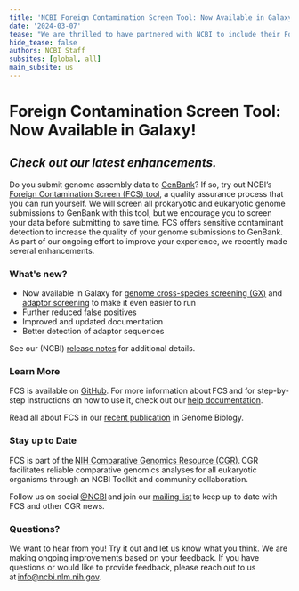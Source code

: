 ```yaml
---
title: 'NCBI Foreign Contamination Screen Tool: Now Available in Galaxy!'
date: '2024-03-07'
tease: "We are thrilled to have partnered with NCBI to include their Foreign Contamination Screen tool in Galaxy!"
hide_tease: false
authors: NCBI Staff
subsites: [global, all]
main_subsite: us
---
```



# Foreign Contamination Screen Tool: Now Available in Galaxy!
## *Check out our latest enhancements.*
Do you submit genome assembly data to [GenBank](https://www.ncbi.nlm.nih.gov/genbank/?utm_source=ncbi_insights&utm_medium=referral&utm_campaign=fcs-enhancements-20240307)? If so, try out NCBI’s [Foreign Contamination Screen (FCS) tool](https://github.com/ncbi/fcs), a quality assurance process that you can run yourself. We will screen all prokaryotic and eukaryotic genome submissions to GenBank with this tool, but we encourage you to screen your data before submitting to save time. FCS offers sensitive contaminant detection to increase the quality of your genome submissions to GenBank. As part of our ongoing effort to improve your experience, we recently made several enhancements. 

### What's new?
- Now available in Galaxy for [genome cross-species screening (GX)](https://usegalaxy.org/?tool_id=toolshed.g2.bx.psu.edu%2Frepos%2Fiuc%2Fncbi_fcs_gx%2Fncbi_fcs_gx%2F0.5.0%2Bgalaxy0&version=latest) and [adaptor screening](https://usegalaxy.org/root?tool_id=toolshed.g2.bx.psu.edu%2Frepos%2Frichard-burhans%2Fncbi_fcs_adaptor%2Fncbi_fcs_adaptor%2F0.5.0%2Bgalaxy0) to make it even easier to run
- Further reduced false positives
- Improved and updated documentation
- Better detection of adaptor sequences

See our (NCBI) [release notes](https://github.com/ncbi/fcs/releases/tag/v0.5.0) for additional details.  

### Learn More
FCS is available on [GitHub](https://github.com/ncbi/fcs/). For more information about FCS and for step-by-step instructions on how to use it, check out our [help documentation](https://github.com/ncbi/fcs/wiki/FCS-GX).

Read all about FCS in our [recent publication](https://www.ncbi.nlm.nih.gov/pmc/articles/PMC10898089/?utm_source=ncbi_insights&utm_medium=referral&utm_campaign=fcs-enhancements-20240307) in Genome Biology.

### Stay up to Date
FCS is part of the [NIH Comparative Genomics Resource (CGR)](https://www.ncbi.nlm.nih.gov/datasets/cgr/). CGR facilitates reliable comparative genomics analyses for all eukaryotic organisms through an NCBI Toolkit and community collaboration.  

Follow us on social [@NCBI](https://twitter.com/ncbi) and join our [mailing list](https://public.govdelivery.com/accounts/USNLMOCPL/subscriber/new?topic_id=USNLMOCPL_50%22) to keep up to date with FCS and other CGR news.

### Questions?
We want to hear from you! Try it out and let us know what you think. We are making ongoing improvements based on your feedback. If you have questions or would like to provide feedback, please reach out to us at info@ncbi.nlm.nih.gov.  


